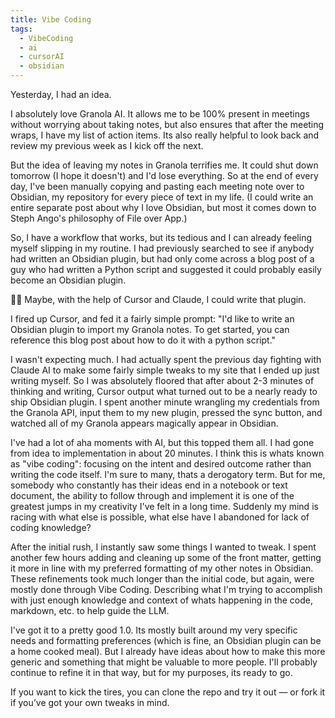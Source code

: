 ```yaml
---
title: Vibe Coding
tags:
  - VibeCoding
  - ai
  - cursorAI
  - obsidian
---
```

Yesterday, I had an idea. 

I absolutely love Granola AI. It allows me to be 100% present in meetings without worrying about taking notes, but also ensures that after the meeting wraps, I have my list of action items. Its also really helpful to look back and review my previous week as I kick off the next.

But the idea of leaving my notes in Granola terrifies me. It could shut down tomorrow (I hope it doesn't) and I'd lose everything. So at the end of every day, I've been manually copying and pasting each meeting note over to Obsidian, my repository for every piece of text in my life. (I could write an entire separate post about why I love Obsidian, but most it comes down to Steph Ango's philosophy of File over App.)

So, I have a workflow that works, but its tedious and I can already feeling myself slipping in my routine. I had previously searched to see if anybody had written an Obsidian plugin, but had only come across a blog post of a guy who had written a Python script and suggested it could probably easily become an Obsidian plugin.

🚿💡 Maybe, with the help of Cursor and Claude, I could write that plugin.

I fired up Cursor, and fed it a fairly simple prompt: "I'd like to write an Obsidian plugin to import my Granola notes. To get started, you can reference this blog post about how to do it with a python script."

I wasn't expecting much. I had actually spent the previous day fighting with Claude AI to make some fairly simple tweaks to my site that I ended up just writing myself. So I was absolutely floored that after about 2-3 minutes of thinking and writing, Cursor output what turned out to be a nearly ready to ship Obsidian plugin. I spent another minute wrangling my credentials from the Granola API, input them to my new plugin, pressed the sync button, and watched all of my Granola appears magically appear in Obsidian.

I've had a lot of aha moments with AI, but this topped them all. I had gone from idea to implementation in about 20 minutes. I think this is whats known as "vibe coding": focusing on the intent and desired outcome rather than writing the code itself. I'm sure to many, thats a derogatory term. But for me, somebody who constantly has their ideas end in a notebook or text document, the ability to follow through and implement it is one of the greatest jumps in my creativity I've felt in a long time. Suddenly my mind is racing with what else is possible, what else have I abandoned for lack of coding knowledge?

After the initial rush, I instantly saw some things I wanted to tweak. I spent another few hours adding and cleaning up some of the front matter, getting it more in line with my preferred formatting of my other notes in Obsidian. These refinements took much longer than the initial code, but again, were mostly done through Vibe Coding. Describing what I'm trying to accomplish with just enough knowledge and context of whats happening in the code, markdown, etc. to help guide the LLM. 

I've got it to a pretty good 1.0. Its mostly built around my very specific needs and formatting preferences (which is fine, an Obsidian plugin can be a home cooked meal). But I already have ideas about how to make this more generic and something that might be valuable to more people. I'll probably continue to refine it in that way, but for my purposes, its ready to go. 

If you want to kick the tires, you can clone the repo and try it out — or fork it if you’ve got your own tweaks in mind.